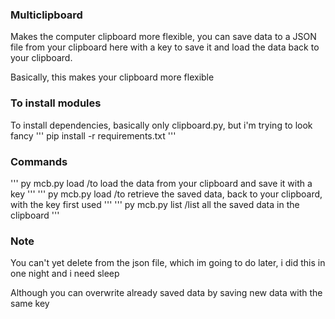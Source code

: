 ### Multiclipboard

Makes the computer clipboard more flexible, you can save data to a JSON file from your clipboard here with a key to save it and load the data back to your clipboard.

Basically, this makes your clipboard more flexible

### To install modules
To install dependencies, basically only clipboard.py, but i'm trying to look fancy
'''
pip install -r requirements.txt
'''

### Commands
'''
py mcb.py load
/to load the data from your clipboard and save it with a key
'''
'''
py mcb.py load
/to retrieve the saved data, back to your clipboard, with the key first used
'''
'''
py mcb.py list
/list all the saved data in the clipboard
'''
### Note
You can't yet delete from the json file,
which im going to do later, i did this in one night and i need sleep

Although
you can overwrite already saved data by saving new data with the same key 
